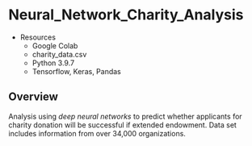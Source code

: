 # Neural_Network_Charity_Analysis

- Resources
    - Google Colab
    - charity_data.csv
    - Python 3.9.7
    - Tensorflow, Keras, Pandas

## Overview

Analysis using *deep neural networks* to predict whether applicants for charity donation will be successful if extended endowment.  Data set includes information from over 34,000 organizations. 